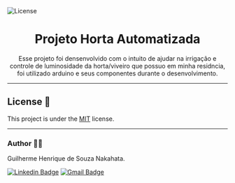 <img alt="License" src="https://img.shields.io/badge/license-MIT-brightgreen">
	

<h1 align="center">Projeto Horta Automatizada</h1>

<p align="center"> Esse projeto foi densenvolvido com o intuito de ajudar na irrigação e controle de luminosidade da horta/viveiro que possuo em minha residncia, foi utilizado arduino e seus componentes durante o desenvolvimento.  </p>

---

## License 📝

This project is under the [MIT](./LICENSE) license.
	
---
	
### Author :technologist:

Guilherme Henrique de Souza Nakahata.

[![Linkedin Badge](https://img.shields.io/badge/-GuilhermeNakahata-blue?style=flat-square&logo=Linkedin&logoColor=white)](https://www.linkedin.com/in/guilherme-henrique-de-souza-nakahata-637459187/) 
[![Gmail Badge](https://img.shields.io/badge/-guilhermenakahata@gmail.com-c14438?style=flat-square&logo=Gmail&logoColor=white)](mailto:GuilhermeNakahata@gmail.com)

